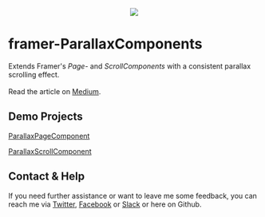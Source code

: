 
<p align="center"><img src="https://media.giphy.com/media/xUPGcHbhKD1UBj9ggo/giphy.gif"></p>

# framer-ParallaxComponents

Extends Framer's *Page*- and *ScrollComponents* with a consistent parallax scrolling effect.
<br />
<br />
Read the article on [Medium](https://medium.com).
<br />

## Demo Projects

[ParallaxPageComponent](https://framer.cloud/bCUnQ)

[ParallaxScrollComponent](https://framer.cloud/XIJJj)


## Contact & Help
If you need further assistance or want to leave me some feedback, you can reach me via [Twitter](https://twitter.com/marc_krenn), [Facebook](https://www.facebook.com/groups/framerjs/permalink/1187824361344633/) or [Slack](https://framer-slack-signup.herokuapp.com/) or here on Github.
